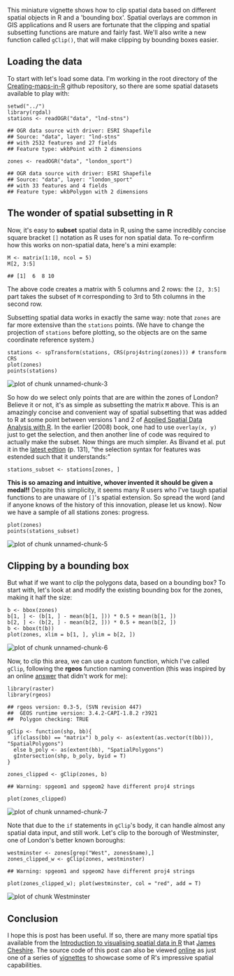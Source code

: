 This miniature vignette shows how to clip spatial data based on different spatial objects in R and a 'bounding box'. Spatial overlays are common in GIS applications and R users are fortunate that the clipping and spatial subsetting functions are mature and fairly fast. We'll also write a new function called `gClip()`, that will make clipping by bounding boxes easier.

Loading the data
----------------

To start with let's load some data. I'm working in the root directory of the [Creating-maps-in-R](https://github.com/Robinlovelace/Creating-maps-in-R) github repository, so there are some spatial datasets available to play with:

``` {.r}
setwd("../")
library(rgdal)
stations <- readOGR("data", "lnd-stns")
```

    ## OGR data source with driver: ESRI Shapefile 
    ## Source: "data", layer: "lnd-stns"
    ## with 2532 features and 27 fields
    ## Feature type: wkbPoint with 2 dimensions

``` {.r}
zones <- readOGR("data", "london_sport")
```

    ## OGR data source with driver: ESRI Shapefile 
    ## Source: "data", layer: "london_sport"
    ## with 33 features and 4 fields
    ## Feature type: wkbPolygon with 2 dimensions

The wonder of spatial subsetting in R
-------------------------------------

Now, it's easy to **subset** spatial data in R, using the same incredibly concise square bracket `[]` notation as R uses for non spatial data. To re-confirm how this works on non-spatial data, here's a mini example:

``` {.r}
M <- matrix(1:10, ncol = 5)
M[2, 3:5]
```

    ## [1]  6  8 10

The above code creates a matrix with 5 columns and 2 rows: the `[2, 3:5]` part takes the subset of `M` corresponding to 3rd to 5th columns in the second row.

Subsetting spatial data works in exactly the same way: note that `zones` are far more extensive than the `stations` points. (We have to change the projection of `stations` before plotting, so the objects are on the same coordinate reference system.)

``` {.r}
stations <- spTransform(stations, CRS(proj4string(zones))) # transform CRS
plot(zones)
points(stations)
```

![plot of chunk unnamed-chunk-3](./clipping-with-bounding-box_files/figure-markdown_github/unnamed-chunk-3.png)

So how do we select only points that are are within the zones of London? Believe it or not, it's as simple as subsetting the matrix `M` above. This is an amazingly concise and convenient way of spatial subsetting that was added to R at some point between versions 1 and 2 of [Applied Spatial Data Analysis with R](http://www.asdar-book.org/). In the earlier (2008) book, one had to use `overlay(x, y)` just to get the selection, and then another line of code was required to actually make the subset. Now things are much simpler. As Bivand et al. put it in the [latest edtion](http://www.springer.com/statistics/life+sciences,+medicine+%26+health/book/978-1-4614-7617-7) (p. 131), "the selection syntax for features was estended such that it understands:"

``` {.r}
stations_subset <- stations[zones, ]
```

**This is so amazing and intuitive, whover invented it should be given a medal!!** Despite this simplicity, it seems many R users who I've taugh spatial functions to are unaware of `[]`'s spatial extension. So spread the word (and if anyone knows of the history of this innovation, please let us know). Now we have a sample of all stations zones: progress.

``` {.r}
plot(zones)
points(stations_subset)
```

![plot of chunk unnamed-chunk-5](./clipping-with-bounding-box_files/figure-markdown_github/unnamed-chunk-5.png)

Clipping by a bounding box
--------------------------

But what if we want to *clip* the polygons data, based on a bounding box? To start with, let's look at and modify the existing bounding box for the zones, making it half the size:

``` {.r}
b <- bbox(zones)
b[1, ] <- (b[1, ] - mean(b[1, ])) * 0.5 + mean(b[1, ])
b[2, ] <- (b[2, ] - mean(b[2, ])) * 0.5 + mean(b[2, ])
b <- bbox(t(b))
plot(zones, xlim = b[1, ], ylim = b[2, ])
```

![plot of chunk unnamed-chunk-6](./clipping-with-bounding-box_files/figure-markdown_github/unnamed-chunk-6.png)

Now, to clip this area, we can use a custom function, which I've called `gClip`, following the **rgeos** function naming convention (this was inspired by an online [answer](http://stackoverflow.com/questions/21883683/is-it-possible-to-clip-a-polygon-to-the-bounding-box-of-a-base-map) that didn't work for me):

``` {.r}
library(raster)
library(rgeos)
```

    ## rgeos version: 0.3-5, (SVN revision 447)
    ##  GEOS runtime version: 3.4.2-CAPI-1.8.2 r3921 
    ##  Polygon checking: TRUE

``` {.r}
gClip <- function(shp, bb){
  if(class(bb) == "matrix") b_poly <- as(extent(as.vector(t(bb))), "SpatialPolygons")
  else b_poly <- as(extent(bb), "SpatialPolygons")
  gIntersection(shp, b_poly, byid = T)
}

zones_clipped <- gClip(zones, b)
```

    ## Warning: spgeom1 and spgeom2 have different proj4 strings

``` {.r}
plot(zones_clipped)
```

![plot of chunk unnamed-chunk-7](./clipping-with-bounding-box_files/figure-markdown_github/unnamed-chunk-7.png)

Note that due to the `if` statements in `gClip`'s body, it can handle almost any spatial data input, and still work. Let's clip to the borough of Westminster, one of London's better known boroughs:

``` {.r}
westminster <- zones[grep("West", zones$name),]
zones_clipped_w <- gClip(zones, westminster)
```

    ## Warning: spgeom1 and spgeom2 have different proj4 strings

``` {.r}
plot(zones_clipped_w); plot(westminster, col = "red", add = T)
```

![plot of chunk Westminster](./clipping-with-bounding-box_files/figure-markdown_github/Westminster.png)

Conclusion
----------

I hope this is post has been useful. If so, there are many more spatial tips available from the [Introduction to visualising spatial data in R](https://github.com/Robinlovelace/Creating-maps-in-R/raw/master/intro-spatial-rl.pdf) that [James Cheshire](http://spatial.ly/). The source code of this post can also be viewed [online](https://github.com/Robinlovelace/Creating-maps-in-R/blob/master/vignettes/clipping-with-bounding-box.Rmd) as just one of a series of [vignettes](https://github.com/Robinlovelace/Creating-maps-in-R/tree/master/vignettes) to showcase some of R's impressive spatial capabilities.
